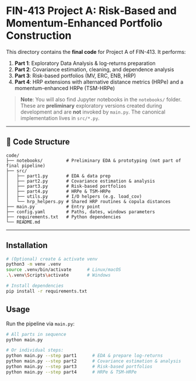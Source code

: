 # FIN-413 Project A: Risk‐Based and Momentum‐Enhanced Portfolio Construction

This directory contains the **final code** for Project A of FIN-413. It performs:

1. **Part 1**: Exploratory Data Analysis & log-returns preparation  
2. **Part 2**: Covariance estimation, cleaning, and dependence analysis  
3. **Part 3**: Risk-based portfolios (MV, ERC, ENB, HRP)  
4. **Part 4**: HRP extensions with alternative distance metrics (HRPe) and a momentum-enhanced HRPe (TSM-HRPe)  

> **Note**: You will also find Jupyter notebooks in the `notebooks/` folder. These are **preliminary** exploratory versions created during development and are **not** invoked by `main.py`. The canonical implementation lives in `src/*.py`.

---

## 📂 Code Structure
```text
code/
├── notebooks/         # Preliminary EDA & prototyping (not part of final pipeline)
├── src/
│   ├── part1.py       # EDA & data prep
│   ├── part2.py       # Covariance estimation & analysis
│   ├── part3.py       # Risk‐based portfolios
│   ├── part4.py       # HRPe & TSM-HRPe
│   ├── utils.py       # I/O helpers (e.g. load_cov)
│   └── hrp_helpers.py # Shared HRP routines & copula distances
├── main.py            # Entry point
├── config.yaml        # Paths, dates, windows parameters
├── requirements.txt   # Python dependencies
└── README.md          
```

---

## Installation

```bash
# (Optional) create & activate venv
python3 -m venv .venv
source .venv/bin/activate      # Linux/macOS
.\.venv\Scripts\activate       # Windows

# Install dependencies
pip install -r requirements.txt
```

## Usage

Run the pipeline via `main.py`:

```bash
# All parts in sequence
python main.py

# Or individual steps:
python main.py --step part1      # EDA & prepare log-returns
python main.py --step part2      # Covariance estimation & analysis
python main.py --step part3      # Risk‐based portfolios
python main.py --step part4      # HRPe & TSM-HRPe
```